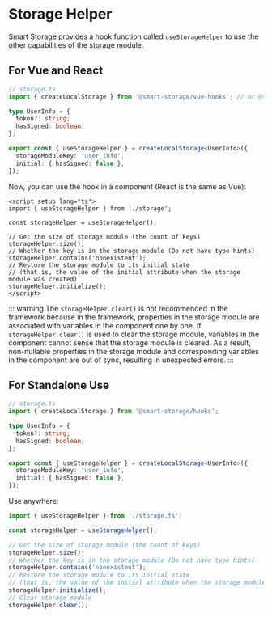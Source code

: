 # Storage Helper

Smart Storage provides a hook function called `useStorageHelper` to use the other capabilities of the storage module.

## For Vue and React

```ts
// storage.ts
import { createLocalStorage } from '@smart-storage/vue-hooks'; // or @smart-storage/react-hooks

type UserInfo = {
  token?: string;
  hasSigned: boolean;
};

export const { useStorageHelper } = createLocalStorage<UserInfo>({
  storageModuleKey: 'user_info',
  initial: { hasSigned: false },
});
```

Now, you can use the hook in a component (React is the same as Vue):

```vue
<script setup lang="ts">
import { useStorageHelper } from './storage';

const storageHelper = useStorageHelper();

// Get the size of storage module (the count of keys)
storageHelper.size();
// Whether the key is in the storage module (Do not have type hints)
storageHelper.contains('nonexistent');
// Restore the storage module to its initial state
// (that is, the value of the initial attribute when the storage module was created)
storageHelper.initialize();
</script>
```

::: warning
The `storageHelper.clear()` is not recommended in the framework because in the framework, properties in the storage module are associated with variables in the component one by one. If `storageHelper.clear()` is used to clear the storage module, variables in the component cannot sense that the storage module is cleared. As a result, non-nullable properties in the storage module and corresponding variables in the component are out of sync, resulting in unexpected errors.
:::

## For Standalone Use

```ts
// storage.ts
import { createLocalStorage } from '@smart-storage/hooks';

type UserInfo = {
  token?: string;
  hasSigned: boolean;
};

export const { useStorageHelper } = createLocalStorage<UserInfo>({
  storageModuleKey: 'user_info',
  initial: { hasSigned: false },
});
```

Use anywhere:

```ts
import { useStorageHelper } from './storage.ts';

const storageHelper = useStorageHelper();

// Get the size of storage module (the count of keys)
storageHelper.size();
// Whether the key is in the storage module (Do not have type hints)
storageHelper.contains('nonexistent');
// Restore the storage module to its initial state
// (that is, the value of the initial attribute when the storage module was created)
storageHelper.initialize();
// Clear storage module
storageHelper.clear();
```
